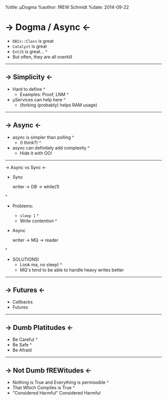 %title: µDogma
%author: fREW Schmidt
%date: 2014-09-22

-> Dogma / Async <-
===================

 * `DBIx::Class` is great
 * `Catalyst` is great
 * `ExtJS` is great...
^
 * But often, they are all overkill

------------------------

-> Simplicity <-
----------------

 * Hard to define
^
   * Examples: Proof, LNM
^
 * µServices can help here
^
   * (forking (probably) helps RAM usage)

------------------------

-> Async <-
-----------

 * async is simpler than polling
^
   * (I think?)
^
 * async can definitely add complexity
^
   * Hide it with OO!

-------------------------

-> Async vs Sync <-

 * Sync

     writer → DB → while(1)

^
   * Problems:
      * `sleep 1`
^
      * Write contention
^
 * Async

     writer → MQ → reader

^
   * SOLUTIONS!
      * Look ma, no sleep!
^
      * MQ's tend to be able to handle heavy writes better

-------------------------

-> Futures <-
-------------

 * Callbacks
 * Futures

------------------------

-> Dumb Platitudes <-
---------------------

 * Be Careful
^
 * Be Safe
^
 * Be Afraid

-------------------------

-> Not Dumb fREWitudes <-
-------------------------

 * Nothing is True and Everything is permissible
^
 * That Which Compiles is True
^
 * "Considered Harmful" Considered Harmful
